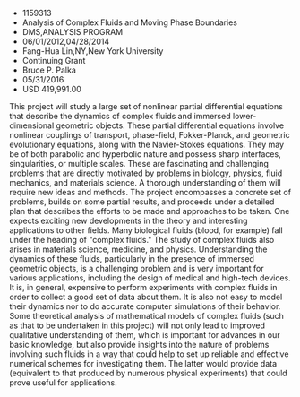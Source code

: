 
* 1159313
* Analysis of Complex Fluids and Moving Phase Boundaries
* DMS,ANALYSIS PROGRAM
* 06/01/2012,04/28/2014
* Fang-Hua Lin,NY,New York University
* Continuing Grant
* Bruce P. Palka
* 05/31/2016
* USD 419,991.00

This project will study a large set of nonlinear partial differential equations
that describe the dynamics of complex fluids and immersed lower-dimensional
geometric objects. These partial differential equations involve nonlinear
couplings of transport, phase-field, Fokker-Planck, and geometric evolutionary
equations, along with the Navier-Stokes equations. They may be of both parabolic
and hyperbolic nature and possess sharp interfaces, singularities, or multiple
scales. These are fascinating and challenging problems that are directly
motivated by problems in biology, physics, fluid mechanics, and materials
science. A thorough understanding of them will require new ideas and methods.
The project encompasses a concrete set of problems, builds on some partial
results, and proceeds under a detailed plan that describes the efforts to be
made and approaches to be taken. One expects exciting new developments in the
theory and interesting applications to other fields. Many biological fluids
(blood, for example) fall under the heading of "complex fluids." The study of
complex fluids also arises in materials science, medicine, and physics.
Understanding the dynamics of these fluids, particularly in the presence of
immersed geometric objects, is a challenging problem and is very important for
various applications, including the design of medical and high-tech devices. It
is, in general, expensive to perform experiments with complex fluids in order to
collect a good set of data about them. It is also not easy to model their
dynamics nor to do accurate computer simulations of their behavior. Some
theoretical analysis of mathematical models of complex fluids (such as that to
be undertaken in this project) will not only lead to improved qualitative
understanding of them, which is important for advances in our basic knowledge,
but also provide insights into the nature of problems involving such fluids in a
way that could help to set up reliable and effective numerical schemes for
investigating them. The latter would provide data (equivalent to that produced
by numerous physical experiments) that could prove useful for applications.
